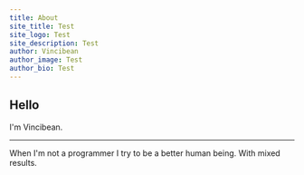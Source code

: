 ```yaml
---
title: About
site_title: Test
site_logo: Test
site_description: Test
author: Vincibean
author_image: Test
author_bio: Test
---
```

## Hello
I'm Vincibean.

---

When I'm not a programmer I try to be a better human being. With mixed results.
